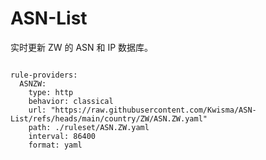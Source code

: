 
# ASN-List

实时更新 ZW 的 ASN 和 IP 数据库。

<pre><code class="language-javascript">
rule-providers:
  ASNZW:
    type: http
    behavior: classical
    url: "https://raw.githubusercontent.com/Kwisma/ASN-List/refs/heads/main/country/ZW/ASN.ZW.yaml"
    path: ./ruleset/ASN.ZW.yaml
    interval: 86400
    format: yaml
</code></pre>